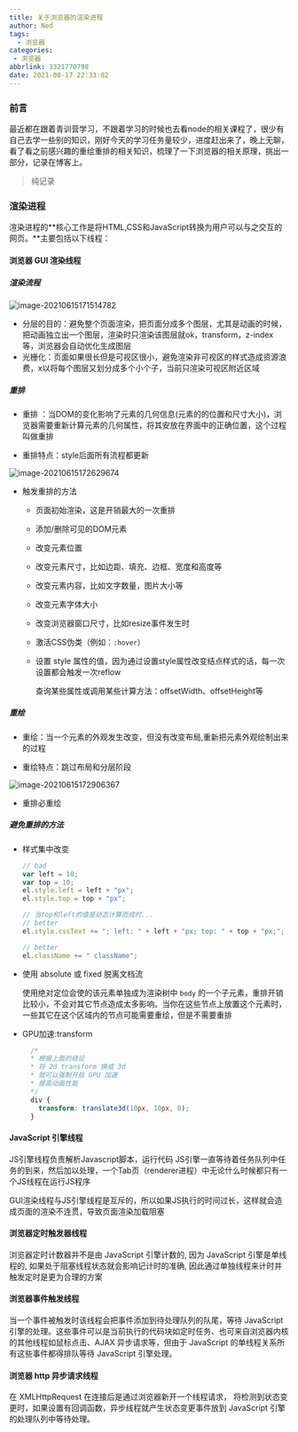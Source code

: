 ```yaml
---
title: 关于浏览器的渲染进程
author: Ned
tags:
  - 浏览器
categories:
 - 浏览器
abbrlink: 3321770798
date: 2021-08-17 22:33:02
---
```


### 前言

最近都在跟着青训营学习，不跟着学习的时候也去看node的相关课程了，很少有自己去学一些别的知识，刚好今天的学习任务量较少，进度赶出来了，晚上无聊，看了看之前感兴趣的重绘重排的相关知识，梳理了一下浏览器的相关原理，挑出一部分，记录在博客上。

> 纯记录

### 渲染进程

渲染进程的**核心工作是将HTML,CSS和JavaScript转换为用户可以与之交互的网页。**主要包括以下线程：

<!--more-->

####  浏览器 GUI 渲染线程

#####  渲染流程

![image-20210615171514782](渲染引擎工作.png)

* 分层的目的：避免整个页面渲染，把页面分成多个图层，尤其是动画的时候，把动画独立出一个图层，渲染时只渲染该图层就ok，transform，z-index等，浏览器会自动优化生成图层
* 光栅化：页面如果很长但是可视区很小，避免渲染非可视区的样式造成资源浪费，x以将每个图层又划分成多个小个子，当前只渲染可视区附近区域

#####  重排

* 重排 ：当DOM的变化影响了元素的几何信息(元素的的位置和尺寸大小)，浏览器需要重新计算元素的几何属性，将其安放在界面中的正确位置，这个过程叫做重排

* 重排特点：style后面所有流程都更新

![image-20210615172629674](image-20210615172629674.png)

* 触发重排的方法

  * 页面初始渲染，这是开销最大的一次重排

  * 添加/删除可见的DOM元素

  * 改变元素位置

  * 改变元素尺寸，比如边距、填充、边框、宽度和高度等

  * 改变元素内容，比如文字数量，图片大小等

  * 改变元素字体大小

  * 改变浏览器窗口尺寸，比如resize事件发生时

  * 激活CSS伪类（例如：`:hover`）

  * 设置 style 属性的值，因为通过设置style属性改变结点样式的话，每一次设置都会触发一次reflow

    查询某些属性或调用某些计算方法：offsetWidth、offsetHeight等

#####  重绘

* 重绘：当一个元素的外观发生改变，但没有改变布局,重新把元素外观绘制出来的过程

* 重绘特点：跳过布局和分层阶段

![image-20210615172906367](image-20210615172906367.png)

* 重排必重绘

#####  避免重排的方法

* 样式集中改变

  ```js
  // bad
  var left = 10;
  var top = 10;
  el.style.left = left + "px";
  el.style.top = top + "px";
  
  // 当top和left的值是动态计算而成时...
  // better 
  el.style.cssText += "; left: " + left + "px; top: " + top + "px;";
  
  // better
  el.className += " className";
  ```

* 使用 absolute 或 fixed 脱离文档流

  使用绝对定位会使的该元素单独成为渲染树中 `body` 的一个子元素，重排开销比较小，不会对其它节点造成太多影响。当你在这些节点上放置这个元素时，一些其它在这个区域内的节点可能需要重绘，但是不需要重排

* GPU加速:transform

  ```css
    /*
    * 根据上面的结论
    * 将 2d transform 换成 3d
    * 就可以强制开启 GPU 加速
    * 提高动画性能
    */
    div {
      transform: translate3d(10px, 10px, 0);
    }
  ```

#### JavaScript 引擎线程

JS引擎线程负责解析Javascript脚本，运行代码 JS引擎一直等待着任务队列中任务的到来，然后加以处理，一个Tab页（renderer进程）中无论什么时候都只有一个JS线程在运行JS程序

GUI渲染线程与JS引擎线程是互斥的，所以如果JS执行的时间过长，这样就会造成页面的渲染不连贯，导致页面渲染加载阻塞

####  浏览器定时触发器线程

浏览器定时计数器并不是由 JavaScript 引擎计数的, 因为 JavaScript 引擎是单线程的, 如果处于阻塞线程状态就会影响记计时的准确, 因此通过单独线程来计时并触发定时是更为合理的方案

####  浏览器事件触发线程

当一个事件被触发时该线程会把事件添加到待处理队列的队尾，等待 JavaScript 引擎的处理。这些事件可以是当前执行的代码块如定时任务、也可来自浏览器内核的其他线程如鼠标点击、AJAX 异步请求等，但由于 JavaScript 的单线程关系所有这些事件都得排队等待 JavaScript 引擎处理。

####  浏览器 http 异步请求线程

在 XMLHttpRequest 在连接后是通过浏览器新开一个线程请求， 将检测到状态变更时，如果设置有回调函数，异步线程就产生状态变更事件放到 JavaScript 引擎的处理队列中等待处理。

